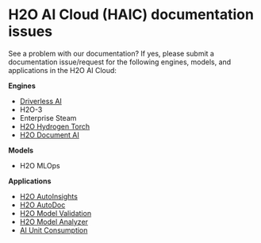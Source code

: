 # H2O AI Cloud (HAIC) documentation issues


See a problem with our documentation? If yes, please submit a documentation issue/request for the following engines, models, and applications in the H2O AI Cloud: 

**Engines**

- [Driverless AI](https://github.com/h2oai/docs-issues-requests/issues/new?assignees=zainhaq-h2o&labels=area%2Fdocumentation%2C+driverless-ai&template=driverless-ai.md&title=%5BDAI%5D)
- H2O-3
- Enterprise Steam 
- [H2O Hydrogen Torch](https://github.com/h2oai/docs-issues-requests/issues/new?assignees=5675sp&labels=area%2Fdocumentation%2C+h2o-hydrogen-torch&template=h2o-hydrogen-torch.md&title=%5BH2O-HT%5D)
- [H2O Document AI](https://github.com/h2oai/docs-issues-requests/issues/new?assignees=5675sp&labels=area%2Fdocumentation%2C+h2o-document-ai&template=h2o-document-ai.md&title=%5BH2O-DA%5D)


**Models**

- H2O MLOps 


**Applications** 

- [H2O AutoInsights](https://github.com/h2oai/docs-issues-requests/issues/new?assignees=5675sp&labels=area%2Fdocumentation%2C+h2o-autoinsights&template=h2o-autoinsights.md&title=%5BH2O-A%5D)
- [H2O AutoDoc](https://github.com/h2oai/docs-issues-requests/issues/new?assignees=5675sp&labels=area%2Fdocumentation%2C+h2o-autodoc&template=h2o-autodoc.md&title=%5BH2O-AD%5D) 
- [H2O Model Validation](https://github.com/h2oai/docs-issues-requests/issues/new?assignees=5675sp&labels=area%2Fdocumentation%2C+h2o-model-validation&template=h2o-model-validation.md&title=%5BH2O-MV%5D)
- [H2O Model Analyzer](https://github.com/h2oai/docs-issues-requests/issues/new?assignees=5675sp&labels=area%2Fdocumentation%2C+h2o-model-analyzer&template=h2o-model-analyzer.md&title=%5BH2O-MA%5D) 
- [AI Unit Consumption](https://github.com/h2oai/docs-issues-requests/issues/new?assignees=5675sp&labels=area%2Fdocumentation%2C+ai-unit-consumption&template=ai-unit-consumption.md&title=%5BAIUC%5D)

